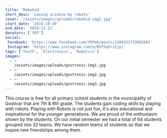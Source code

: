 ```yaml
---
title: 'Robokid'
short_desc: 'Loving science by robots'
cover: '/assets/images/uploads/robokid-img2.jpg'
start_date: '2019-10-30'
end_date: '2019-12-21'
donators: ['YEP']
social:
 Facebook: 'https://www.facebook.com/YEPmk/posts/1204331733092601'
 Instagram: 'https://www.instagram.com/p/B5f5qhrJ2jp/'
tags: ['Youth', 'Electronics', 'Robotics'] 
images:
  - >-
    /assets/images/uploads/gostronic-img1.jpg
  - >-
    /assets/images/uploads/gostronic-img2.jpg
  - >-
    /assets/images/uploads/gostronic-img3.jpg
---
```

This course is free for all primary school students in the municipality of Gostivar that are 7th & 8th grade. The students gain coding skills by playing with robots. Playing with Robots is not just fun, it's also educational and inspirational for the younger generations. We are proud of the enthusiasm shown by the students. On our initial semester we had a total of 64 students grouped into 32 teams. We have random teams of students so that we inspire new friendships among them.